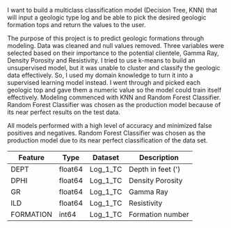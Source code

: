 I want to build a multiclass classification model (Decision Tree, KNN) that will input a geologic type log and be able to pick the desired geologic formation tops and return the values to the user.

The purpose of this project is to predict geologic formations through modeling. Data was cleaned and null values removed.  Three variables were selected based on their importance to the potential clientele, Gamma Ray, Density Porosity and Resistivity.  I tried to use k-means to build an unsupervised model, but it was unable to cluster and classify the geologic data effectively.  So, I used my domain knowledge to turn it into a supervised learning model instead.  I went through and picked each geologic top and gave them a numeric value so the model could train itself effectively.  Modeling commenced with KNN and Random Forest Classifier. Random Forest Classifier was chosen as the production model because of its near perfect results on the test data.

All models performed with a high level of accuracy and minimized false positives and negatives. Random Forest Classifier was chosen as the production model due to its near perfect classification of the data set.

| Feature       | Type    | Dataset   | Description        |
|---------------|---------|-----------|--------------------|
| DEPT          | float64 | Log_1_TC  | Depth in feet (')  |
| DPHI          | float64 | Log_1_TC  | Density Porosity   |
| GR            | float64 | Log_1_TC  | Gamma Ray          | 
| ILD           | float64 | Log_1_TC  | Resistivity        | 
| FORMATION     | int64   | Log_1_TC  | Formation number   | 